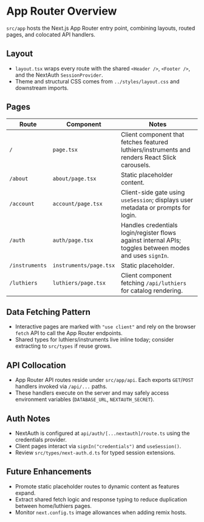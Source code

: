 # App Router Overview

`src/app` hosts the Next.js App Router entry point, combining layouts, routed pages, and colocated API handlers.

## Layout
- `layout.tsx` wraps every route with the shared `<Header />`, `<Footer />`, and the NextAuth `SessionProvider`.
- Theme and structural CSS comes from `../styles/layout.css` and downstream imports.

## Pages
| Route | Component | Notes |
| --- | --- | --- |
| `/` | `page.tsx` | Client component that fetches featured luthiers/instruments and renders React Slick carousels. |
| `/about` | `about/page.tsx` | Static placeholder content. |
| `/account` | `account/page.tsx` | Client-side gate using `useSession`; displays user metadata or prompts for login. |
| `/auth` | `auth/page.tsx` | Handles credentials login/register flows against internal APIs; toggles between modes and uses `signIn`. |
| `/instruments` | `instruments/page.tsx` | Static placeholder. |
| `/luthiers` | `luthiers/page.tsx` | Client component fetching `/api/luthiers` for catalog rendering. |

## Data Fetching Pattern
- Interactive pages are marked with `"use client"` and rely on the browser `fetch` API to call the App Router endpoints.
- Shared types for luthiers/instruments live inline today; consider extracting to `src/types` if reuse grows.

## API Collocation
- App Router API routes reside under `src/app/api`. Each exports `GET`/`POST` handlers invoked via `/api/...` paths.
- These handlers execute on the server and may safely access environment variables (`DATABASE_URL`, `NEXTAUTH_SECRET`).

## Auth Notes
- NextAuth is configured at `api/auth/[...nextauth]/route.ts` using the credentials provider.
- Client pages interact via `signIn("credentials")` and `useSession()`.
- Review `src/types/next-auth.d.ts` for typed session extensions.

## Future Enhancements
- Promote static placeholder routes to dynamic content as features expand.
- Extract shared fetch logic and response typing to reduce duplication between home/luthiers pages.
- Monitor `next.config.ts` image allowances when adding remix hosts.
